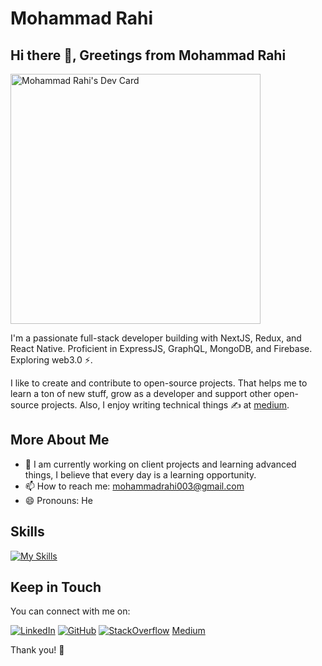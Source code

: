 # Mohammad Rahi 

## Hi there 👋, Greetings from Mohammad Rahi

<a href="https://app.daily.dev/mohammadrahi"><img src="https://api.daily.dev/devcards/960d56f58dfa49f2928ca704c3b55659.png?r=7ty" width="400" alt="Mohammad Rahi's Dev Card"/></a>

I'm a passionate full-stack developer building with NextJS, Redux, and React Native. Proficient in ExpressJS, GraphQL, MongoDB, and Firebase. Exploring web3.0 ⚡️.

I like to create and contribute to open-source projects. That helps me to learn a ton of new stuff, grow as a developer and support other open-source projects. Also, I enjoy writing technical things ✍️ at [medium](https://mohammadrahi.medium.com).

## More About Me

- 🌱 I am currently working on client projects and learning advanced things, I believe that every day is a learning opportunity.
- 📫 How to reach me: mohammadrahi003@gmail.com
- 😄 Pronouns: He

## Skills

[![My Skills](https://skillicons.dev/icons?i=ts,react,next,angular,redux,firebase,graphql,express,mongodb,tailwind,sass,git,github,vscode&perline=5)](#)

## Keep in Touch

You can connect with me on:

[![LinkedIn](https://skillicons.dev/icons?i=linkedin)](https://linkedin.com/in/csrahi)
[![GitHub](https://skillicons.dev/icons?i=github)](https://github.com/mohammad-rahi/)
[![StackOverflow](https://skillicons.dev/icons?i=stackoverflow)](https://stackoverflow.com/users/16542466/mohammad-rahi)
[Medium](https://mohammadrahi.medium.com)

Thank you! 🙂

<!--
**mohammad-rahi/mohammad-rahi** is a ✨ _special_ ✨ repository because its `README.md` (this file) appears on your GitHub profile.

Here are some ideas to get you started:

- 🔭 I’m currently working on ...
- 👯 I’m looking to collaborate on ...
- 🤔 I’m looking for help with ...
- ⚡ Fun fact: ...
-->

